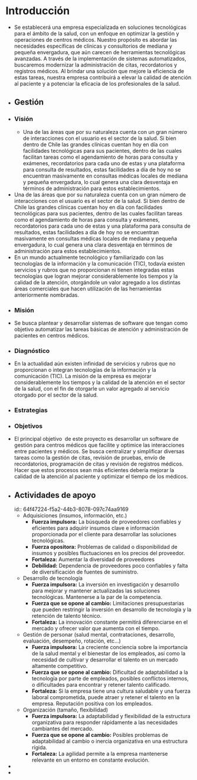 # Introducción
- Se establecerá una empresa especializada en soluciones tecnológicas para el ámbito de la salud, con un enfoque en optimizar la gestión y operaciones de centros médicos. Nuestro propósito es abordar las necesidades específicas de clínicas y consultorios de mediana y pequeña envergadura, que aún carecen de herramientas tecnológicas avanzadas. A través de la implementación de sistemas automatizados, buscaremos modernizar la administración de citas, recordatorios y registros médicos. Al brindar una solución que mejore la eficiencia de estas tareas, nuestra empresa contribuirá a elevar la calidad de atención al paciente y a potenciar la eficacia de los profesionales de la salud.
- ## Gestión
- ### Visión
	- Una de las áreas que por su naturaleza cuenta con un gran número de interacciones con el usuario es el sector de la salud. Si bien dentro de Chile las grandes clínicas cuentan hoy en día con facilidades tecnológicas para sus pacientes, dentro de las cuales facilitan tareas como el agendamiento de horas para consulta y exámenes, recordatorios para cada uno de estas y una plataforma para consulta de resultados, estas facilidades a día de hoy no se encuentran masivamente en consultas médicas locales de mediana y pequeña envergadura, lo cual genera una clara desventaja en términos de administración para estos establecimientos.
- Una de las áreas que por su naturaleza cuenta con un gran número de interacciones con el usuario es el sector de la salud. Si bien dentro de Chile las grandes clínicas cuentan hoy en día con facilidades tecnológicas para sus pacientes, dentro de las cuales facilitan tareas como el agendamiento de horas para consulta y exámenes, recordatorios para cada uno de estas y una plataforma para consulta de resultados, estas facilidades a día de hoy no se encuentran masivamente en consultas médicas locales de mediana y pequeña envergadura, lo cual genera una clara desventaja en términos de administración para estos establecimientos.
- En un mundo actualmente tecnológico y familiarizado con las tecnologías de la información y la comunicación (TIC), todavía existen servicios y rubros que no proporcionan ni tienen integradas estas tecnologías que logran mejorar considerablemente los tiempos y la calidad de la atención, otorgándole un valor agregado a los distintas áreas comerciales que hacen utilización de las herramientas anteriormente nombradas.
- ### Misión
- Se busca plantear y desarrollar sistemas de software que tengan como objetivo automatizar las tareas básicas de atención y administración de pacientes en centros médicos.
- ### Diagnóstico
- En la actualidad aún existen infinidad de servicios y rubros que no proporcionan o integran tecnologías de la información y la comunicación (TIC). La misión de la empresa es mejorar considerablemente los tiempos y la calidad de la atención en el sector de la salud, con el fin de otorgarle un valor agregado al servicio otorgado por el sector de la salud.
- ### Estrategias
- ### Objetivos
- El principal objetivo  de este proyecto es desarrollar un software de gestión para centros médicos que facilite y optimice las interacciones entre pacientes y médicos. Se busca centralizar y simplificar diversas tareas como la gestión de citas, revisión de pruebas, envío de recordatorios, programación de citas y revisión de registros médicos. Hacer que estos procesos sean más eficientes debería mejorar la calidad de la atención al paciente y optimizar el tiempo de los médicos.
- ## Actividades de apoyo
  id:: 64f47224-f5a2-44b3-8078-097c74aa9169
	- Adquisiciones (insumos, información, etc.)
		- **Fuerza impulsora:**  La búsqueda de proveedores confiables y eficientes para adquirir insumos clave e información proporcionada por el cliente para desarrollar las soluciones tecnológicas.
		- **Fuerza opositora:** Problemas de calidad o disponibilidad de insumos y posibles fluctuaciones en los precios del proveedor.
		- **Fortaleza:** Aumentar la diversidad de proveedores
		- **Debilidad:** Dependencia de proveedores poco confiables y falta de diversificación de fuentes de suministro.
	- Desarrollo de tecnología
		- **Fuerza impulsora:** La inversión en investigación y desarrollo para mejorar y mantener actualizadas las soluciones tecnológicas. Mantenerse a la par de la competencia.
		- **Fuerza que se opone al cambio:** Limitaciones presupuestarias que pueden restringir la inversión en desarrollo de tecnología y la retención de talento técnico.
		- **Fortaleza:** La innovación constante permitirá diferenciarse en el mercado y ofrecer valor que aumenta con el tiempo.
	- Gestión de personar (salud mental, contrataciones, desarrollo, evaluación, desempeño, rotación, etc...)
		- **Fuerza impulsora:** La creciente conciencia sobre la importancia de la salud mental y el bienestar de los empleados, así como la necesidad de cultivar y desarrollar el talento en un mercado altamente competitivo.
		- **Fuerza que se opone al cambio:** Dificultad de adaptabilidad a la tecnología por parte de empleados, posibles conflictos internos, o dificultades para encontrar y retener talento calificado.
		- **Fortaleza:**  Si la empresa tiene una cultura saludable y una fuerza laboral comprometida, puede atraer y retener el talento en la empresa. Reputación positiva con los empleados.
	- Organización (tamaño, flexibilidad)
		- **Fuerza impulsora:** La adaptabilidad y flexibilidad de la estructura organizativa para responder rápidamente a las necesidades cambiantes del mercado.
		- **Fuerza que se opone al cambio:**  Posibles problemas de adaptabilidad al cambio o inercia organizativa en una estructura rígida.
		- **Fortaleza:**  La agilidad permite a la empresa mantenerse relevante en un entorno en constante evolución.
-
-